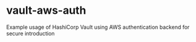 # vault-aws-auth
Example usage of HashiCorp Vault using AWS authentication backend for secure introduction
